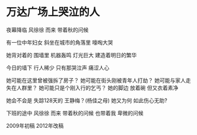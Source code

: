 # 万达广场上哭泣的人

夜幕降临
风徐徐
而来
带着秋的问候

有一位中年妇女
斜坐在城市的角落里
嚎啕大哭

她背对着的
围墙里
机器轰鸣
灯光巨大
建造着明日的繁华

今日的墙下
行人稀少
只有那哭泣声
痛涩人心

她可能在这里曾被强拆了房子？
她可能在街头刚被青年人打劫？
她可能与家人走失在人群里？
她可能只是个刚入行的乞丐？
她的脚边
放着碗
但又衣着素净

她会不会是
失踪128天的
王静梅？(杨佳之母)
她又为何
如此伤心无助?

下班的途中
风徐徐
而来
带着秋的问候
也带着我
卑微的问候

2009年初稿
2012年改稿